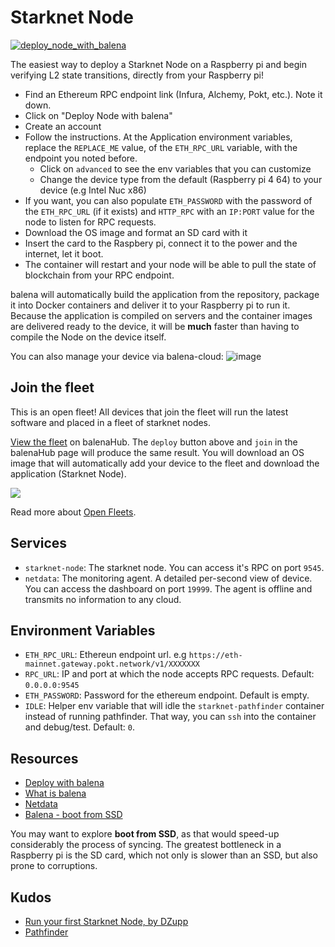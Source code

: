 # Starknet Node

[![deploy_node_with_balena](https://user-images.githubusercontent.com/13405632/158033973-3cde7cc1-9596-4a4e-bcfe-2221b733df22.svg)](https://dashboard.balena-cloud.com/deploy?repoUrl=https://github.com/OdysLam/starknet-node)

The easiest way to deploy a Starknet Node on a Raspberry pi and begin verifying L2 state transitions, directly from your Raspberry pi!

- Find an Ethereum RPC endpoint link (Infura, Alchemy, Pokt, etc.). Note it down.
- Click on "Deploy Node with balena"
- Create an account
- Follow the instructions. At the Application environment variables, replace the `REPLACE_ME` value, of the `ETH_RPC_URL` variable, with the endpoint you noted before.
  - Click on `advanced` to see the env variables that you can customize
  - Change the device type from the default (Raspberry pi 4 64) to your device (e.g Intel Nuc x86)
- If you want, you can also populate `ETH_PASSWORD` with the password of the `ETH_RPC_URL` (if it exists) and `HTTP_RPC` with an `IP:PORT` value for the node to listen for RPC requests.
- Download the OS image and format an SD card with it
- Insert the card to the Raspbery pi, connect it to the power and the internet, let it boot.
- The container will restart and your node will be able to pull the state of blockchain from your RPC endpoint.

balena will automatically build the application from the repository, package it into Docker containers and deliver it to your Raspberry pi to run it. Because the application is compiled on servers and the container images are delivered ready to the device, it will be **much** faster than having to compile the Node on the device itself.

You can also manage your device via balena-cloud:
![image](https://user-images.githubusercontent.com/13405632/158053365-c0d7ac4b-3acf-4cf2-9e36-45b7400027ca.png)

## Join the fleet

This is an open fleet! All devices that join the fleet will run the latest software and placed in a fleet of starknet nodes.

[View the fleet](https://hub.balena.io/gh_odyslam/starknet-node) on balenaHub. The `deploy` button above and `join` in the balenaHub page will produce the same result. You will download an OS image that will automatically add your device to the fleet and download the application (Starknet Node).

![](https://user-images.githubusercontent.com/13405632/158053257-e33c2c77-b620-4dea-83de-e6612301e512.png)

Read more about [Open Fleets](https://www.balena.io/blog/introducing-open-fleets-and-self-submitted-apps-and-blocks-on-balenahub/#:~:text=Set%20the%20project%20as%20an,set%20your%20app%20to%20public!).

## Services

- `starknet-node`: The starknet node. You can access it's RPC on port `9545`.
- `netdata`: The monitoring agent. A detailed per-second view of device. You can access the dashboard on port `19999`. The agent is offline and transmits no information to any cloud.

## Environment Variables

- `ETH_RPC_URL`: Ethereun endpoint url. e.g `https://eth-mainnet.gateway.pokt.network/v1/XXXXXXX`
- `RPC_URL`: IP and port at which the node accepts RPC requests. Default: `0.0.0.0:9545`
- `ETH_PASSWORD`: Password for the ethereum endpoint. Default is empty.
- `IDLE`: Helper env variable that will idle the `starknet-pathfinder` container instead of running pathfinder. That way, you can `ssh` into the container and debug/test. Default: `0`.

## Resources

- [Deploy with balena](https://www.balena.io/docs/learn/deploy/deploy-with-balena-button/)
- [What is balena](https://www.balena.io/what-is-balena/)
- [Netdata](https://github.com/netdata/netdata)
- [Balena - boot from SSD](https://forums.balena.io/t/how-to-boot-balenaos-on-an-ssd-why-it-matters-and-how-it-works/341836)

You may want to explore **boot from SSD**, as that would speed-up considerably the process of syncing. The greatest bottleneck in a Raspberry pi is the SD card, which not only is slower than an SSD, but also prone to corruptions.

## Kudos

- [Run your first Starknet Node, by DZupp](https://mirror.xyz/0x83857601C1cFA057F2576b343c563BDB9A4C9975/8HfjYCkbid2vlayxyPtSD9_wtb9a-wHb1uOENsAOwng)
- [Pathfinder](https://github.com/eqlabs/pathfinder)
